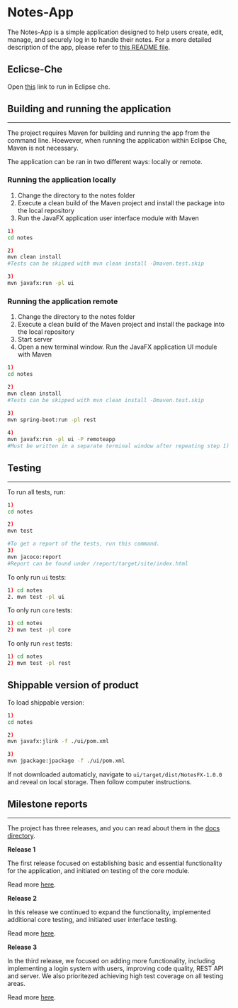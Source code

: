 # __Notes-App__

The Notes-App is a simple application designed to help users create, edit, manage, and securely log in to handle their notes. For a more detailed description of the app, please refer to [this README file](/notes/README.md).

## Eclicse-Che
Open [this](https://che.stud.ntnu.no/#https://gitlab.stud.idi.ntnu.no/it1901/groups-2023/gr2311/gr2311?new) link to run in Eclipse che. 

## Building and running the application
___

The project requires Maven for building and running the app from the command line. Hoewever, when running the application within Eclipse Che, Maven is not necessary. 

The application can be ran in two different ways: locally or remote. 

### Running the application locally 
1) Change the directory to the notes folder
2) Execute a clean build of the Maven project and install the package into the local repository
3) Run the JavaFX application user interface module with Maven

```sh
1) 
cd notes

2)
mvn clean install
#Tests can be skipped with mvn clean install -Dmaven.test.skip

3)
mvn javafx:run -pl ui
```
### Running the application remote

1) Change the directory to the notes folder
2) Execute a clean build of the Maven project and install the package into the local repository
3) Start server
4) Open a new terminal window. Run the JavaFX application UI module with Maven

```sh
1) 
cd notes

2)
mvn clean install
#Tests can be skipped with mvn clean install -Dmaven.test.skip

3)
mvn spring-boot:run -pl rest
 
4) 
mvn javafx:run -pl ui -P remoteapp
#Must be written in a separate terminal window after repeating step 1) 

```

## Testing 
___

To run all tests, run: 

```sh
1)
cd notes

2)
mvn test

#To get a report of the tests, run this command. 
3)
mvn jacoco:report
#Report can be found under /report/target/site/index.html
```

To only run `ui` tests:

```sh 
1) cd notes
2. mvn test -pl ui
```

To only run `core` tests:

```sh
1) cd notes
2) mvn test -pl core
```

To only run `rest` tests:

```sh
1) cd notes
2) mvn test -pl rest
```

## Shippable version of product

To load shippable version:
```sh
1)
cd notes

2)
mvn javafx:jlink -f ./ui/pom.xml

3)
mvn jpackage:jpackage -f ./ui/pom.xml
```
If not downloaded automaticly, navigate to `ui/target/dist/NotesFX-1.0.0` and reveal on local storage. Then follow computer instructions.  
## Milestone reports
___
The project has three releases, and you can read about them in the [docs directory](/docs).

**Release 1** 

The first release focused on establishing basic and essential functionality for the application, and initiated on testing of the core module. 

Read more [here](/docs/Release1.md).

**Release 2**

In this release we continued to expand the functionality, implemented additional core testing, and initiated user interface testing. 

Read more [here](/docs/Release2.md).

**Release 3**

In the third release, we focused on adding more functionality, including implementing a login system with users, improving code quality, REST API and server. We also prioritezed achieving high test coverage on all testing areas. 

Read more [here](/docs/Release3.md).